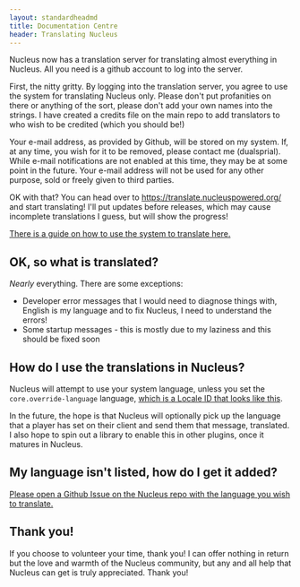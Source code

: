 ```yaml
---
layout: standardheadmd
title: Documentation Centre
header: Translating Nucleus
---
```


Nucleus now has a translation server for translating almost everything in Nucleus. All you need is a github account to log into the server.

First, the nitty gritty. By logging into the translation server, you agree to use the system for translating Nucleus only. Please don't put profanities on there or anything of the sort, please don't add your own names into the strings. I have created a credits file on the main repo to add translators to who wish to be credited (which you should be!)

Your e-mail address, as provided by Github, will be stored on my system. If, at any time, you wish for it to be removed, please contact me (dualsprial). While e-mail notifications are not enabled at this time, they may be at some point in the future. Your e-mail address will not be used for any other purpose, sold or freely given to third parties.

OK with that? You can head over to https://translate.nucleuspowered.org/ and start translating! I'll put updates before releases, which may cause incomplete translations I guess, but will show the progress!

[There is a guide on how to use the system to translate here.](translation/using.html)

## OK, so what is translated?

_Nearly_ everything. There are some exceptions:

* Developer error messages that I would need to diagnose things with, English is my language and to fix Nucleus, I need to understand the errors!
* Some startup messages - this is mostly due to my laziness and this should be fixed soon

## How do I use the translations in Nucleus?

Nucleus will attempt to use your system language, unless you set the `core.override-language` language, [which is a Locale ID that looks like this](https://www.oracle.com/technetwork/java/javase/javase7locales-334809.html#util-text).

In the future, the hope is that Nucleus will optionally pick up the language that a player has set on their client and send them that message, translated. I also hope to spin out a library to enable this in other plugins, once it matures in Nucleus.

## My language isn't listed, how do I get it added?

[Please open a Github Issue on the Nucleus repo with the language you wish to translate.](https://github.com/NucleusPowered/Nucleus/issues) 

## Thank you!

If you choose to volunteer your time, thank you! I can offer nothing in return but the love and warmth of the Nucleus community, but any and all help that Nucleus can get is truly appreciated. Thank you!